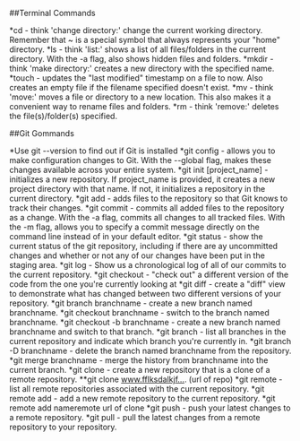 ##Terminal Commands

*cd - think 'change directory:' change the current working directory. Remember that ~ is a special symbol that always represents your "home" directory.
*ls - think 'list:' shows a list of all files/folders in the current directory. With the -a flag, also shows hidden files and folders.
*mkdir - think 'make directory:' creates a new directory with the specified name.
*touch - updates the "last modified" timestamp on a file to now. Also creates an empty file if the filename specified doesn't exist.
*mv - think 'move:' moves a file or directory to a new location. This also makes it a convenient way to rename files and folders.
*rm - think 'remove:' deletes the file(s)/folder(s) specified.



##Git Gommands

*Use git --version to find out if Git is installed
*git config - allows you to make configuration changes to Git. With the --global flag, makes these changes available across your entire system.
*git init [project_name] - initializes a new repository. If project_name is provided, it creates a new project directory with that name. If not, it initializes a repository in the current directory.
*git add - adds files to the repository so that Git knows to track their changes.
*git commit - commits all added files to the repository as a change. With the -a flag, commits all changes to all tracked files. With the -m flag, allows you to specify a commit message directly on the command line instead of in your default editor.
*git status - show the current status of the git repository, including if there are ay uncommitted changes and whether or not any of our changes have been put in the staging area.
*git log - Show us a chronological log of all of our commits to the current repository.
*git checkout - "check out" a different version of the code from the one you're currently looking at
*git diff - create a "diff" view to demonstrate what has changed between two different versions of your repository.
*git branch branchname - create a new branch named branchname.
*git checkout branchname - switch to the branch named branchname.
*git checkout -b branchname - create a new branch named branchname and switch to that branch.
*git branch - list all branches in the current repository and indicate which branch you're currently in.
*git branch -D branchname - delete the branch named branchname from the repository.
*git merge branchname - merge the history from branchname into the current branch.
*git clone - create a new repository that is a clone of a remote repository.
**git clone www.fflksdalkjf…. (url of repo)
*git remote - list all remote repositories associated with the current repository.
*git remote add - add a new remote repository to the current repository.
*git remote add nameremote url of clone
*git push - push your latest changes to a remote repository.
*git pull - pull the latest changes from a remote repository to your repository.
